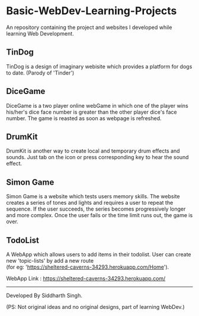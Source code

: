 # Basic-WebDev-Learning-Projects
An repository containing the project and websites I developed while learning Web Development.


## TinDog
TinDog is a design of imaginary webisite which provides a platform for dogs to date. (Parody of 'Tinder')

## DiceGame
DiceGame is a two player online webGame in which one of the player wins his/her's dice face number is greater than the other player dice's face number. The game is reasted as soon as webpage is refreshed.

## DrumKit
DrumKit is another way to create local and temporary drum effects and sounds. Just tab on the icon or press corresponding key to hear the sound effect.

## Simon Game
Simon Game is a website which tests users memory skills. The website creates a series of tones and lights and requires a user to repeat the sequence. If the user succeeds, the series becomes progressively longer and more complex. Once the user fails or the time limit runs out, the game is over.

## TodoList
A WebApp which allows users to add items in their todolist. User can create new 'topic-lists' by add a new route    
(for eg: 'https://sheltered-caverns-34293.herokuapp.com/Home'). 

WebApp Link : https://sheltered-caverns-34293.herokuapp.com/

---

Developed By Siddharth Singh. 

(PS: Not original ideas and no original designs, part of learning WebDev.)
